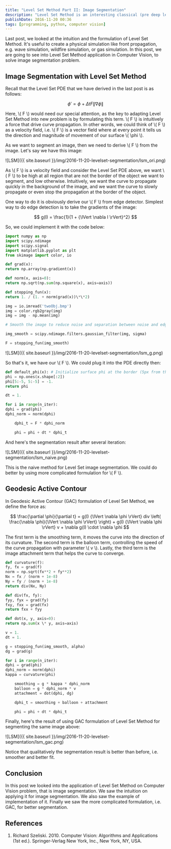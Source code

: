 ```yaml
---
title: "Level Set Method Part II: Image Segmentation"
description: "Level Set Method is an interesting classical (pre deep learning) Computer Vision method based on Partial Differential Equation (PDE) for image segmentation. In this post, we will look at its application in image segmentation."
publishDate: 2016-11-20 00:36
tags: [programming, python, computer vision]
---
```


Last post, we looked at the intuition and the formulation of Level Set Method. It's useful to create a physical simulation like front propagation, e.g. wave simulation, wildfire simulation, or gas simulation. In this post, we are going to see into Level Set Method application in Computer Vision, to solve image segmentation problem.

## Image Segmentation with Level Set Method

Recall that the Level Set PDE that we have derived in the last post is as follows:

$$ \phi' = \phi + \Delta t F {\lVert \nabla \phi \rVert} $$

Here, \\( F \\) would need our special attention, as the key to adapting Level Set Method into new problem is by formulating this term. \\( F \\) is intuitively a force that drive curve propagation. In other words, we could think of \\( F \\) as a velocity field, i.e. \\( F \\) is a vector field where at every point it tells us the direction and magnitude of movement of our surface \\( \phi \\).

As we want to segment an image, then we need to derive \\( F \\) from the image. Let's say we have this image:

![LSM]({{ site.baseurl }}/img/2016-11-20-levelset-segmentation/lsm_ori.png)

As \\( F \\) is a velocity field and consider the Level Set PDE above, we want \\( F \\) to be high at all region that are not the border of the object we want to segment, and low otherwise. Intuitively, we want the curve to propagate quickly in the background of the image, and we want the curve to slowly propagate or even stop the propagation at the border of the object.

One way to do it is obviously derive our \\( F \\) from edge detector. Simplest way to do edge detection is to take the gradients of the image:

$$ g(I) = \frac{1}{1 + {\lVert \nabla I \rVert}^2} $$

So, we could implement it with the code below:

```python
import numpy as np
import scipy.ndimage
import scipy.signal
import matplotlib.pyplot as plt
from skimage import color, io

def grad(x):
return np.array(np.gradient(x))

def norm(x, axis=0):
return np.sqrt(np.sum(np.square(x), axis=axis))

def stopping_fun(x):
return 1. / (1. + norm(grad(x))\*\*2)

img = io.imread('twoObj.bmp')
img = color.rgb2gray(img)
img = img - np.mean(img)

# Smooth the image to reduce noise and separation between noise and edge becomes clear

img_smooth = scipy.ndimage.filters.gaussian_filter(img, sigma)

F = stopping_fun(img_smooth)
```

![LSM]({{ site.baseurl }}/img/2016-11-20-levelset-segmentation/lsm_g.png)

So that's it, we have our \\( F \\). We could plug it into the PDE directly then:

```python
def default_phi(x): # Initialize surface phi at the border (5px from the border) of the image # i.e. 1 outside the curve, and -1 inside the curve
phi = np.ones(x.shape[:2])
phi[5:-5, 5:-5] = -1.
return phi

dt = 1.

for i in range(n_iter):
dphi = grad(phi)
dphi_norm = norm(dphi)

    dphi_t = F * dphi_norm

    phi = phi + dt * dphi_t

```

And here's the segmentation result after several iteration:

![LSM]({{ site.baseurl }}/img/2016-11-20-levelset-segmentation/lsm_naive.png)

This is the naive method for Level Set image segmentation. We could do better by using more complicated formulation for \\( F \\).

## Geodesic Active Contour

In Geodesic Active Contour (GAC) formulation of Level Set Method, we define the force as:

$$ \frac{\partial \phi}{\partial t} = g(I) {\lVert \nabla \phi \rVert} div \left( \frac{\nabla \phi}{\lVert \nabla \phi \rVert} \right) + g(I) {\lVert \nabla \phi \rVert} v + \nabla g(I) \cdot \nabla \phi $$

The first term is the smoothing term, it moves the curve into the direction of its curvature. The second term is the balloon term, controlling the speed of the curve propagation with parameter \\( v \\). Lastly, the third term is the image attachment term that helps the curve to converge.

```python
def curvature(f):
fy, fx = grad(f)
norm = np.sqrt(fx**2 + fy**2)
Nx = fx / (norm + 1e-8)
Ny = fy / (norm + 1e-8)
return div(Nx, Ny)

def div(fx, fy):
fyy, fyx = grad(fy)
fxy, fxx = grad(fx)
return fxx + fyy

def dot(x, y, axis=0):
return np.sum(x \* y, axis=axis)

v = 1.
dt = 1.

g = stopping_fun(img_smooth, alpha)
dg = grad(g)

for i in range(n_iter):
dphi = grad(phi)
dphi_norm = norm(dphi)
kappa = curvature(phi)

    smoothing = g * kappa * dphi_norm
    balloon = g * dphi_norm * v
    attachment = dot(dphi, dg)

    dphi_t = smoothing + balloon + attachment

    phi = phi + dt * dphi_t

```

Finally, here's the result of using GAC formulation of Level Set Method for segmenting the same image above:

![LSM]({{ site.baseurl }}/img/2016-11-20-levelset-segmentation/lsm_gac.png)

Notice that qualitatively the segmentation result is better than before, i.e. smoother and better fit.

## Conclusion

In this post we looked into the application of Level Set Method on Computer Vision problem, that is image segmentation. We saw the intuition on applying it for image segmentation. We also saw the example of implementation of it. Finally we saw the more complicated formulation, i.e. GAC, for better segmentation.

## References

1. Richard Szeliski. 2010. Computer Vision: Algorithms and Applications (1st ed.). Springer-Verlag New York, Inc., New York, NY, USA.
